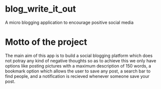 # blog_write_it_out
A micro blogging application to encourage positive social media 
# Motto of the project
The main aim of this app is to build a social blogging platform which does not potray any kind of negative thoughts so as to achieve this we only have options like posting pictures with a maximum description of 150 words, a bookmark option which allows the user to save any post, a search bar to find people, and a notification is recieved whenever someone save your post.
